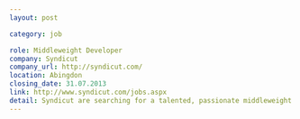 ```yaml
---
layout: post

category: job

role: Middleweight Developer
company: Syndicut
company_url: http://syndicut.com/
location: Abingdon
closing_date: 31.07.2013
link: http://www.syndicut.com/jobs.aspx
detail: Syndicut are searching for a talented, passionate middleweight web developer to join our skillful, agile team. The ideal person will have very strong HTML(5) CSS & Javascript skills, experience of Photoshop & have worked with developing within a CMS. .net/C# understanding a plus.
---
```

